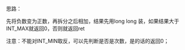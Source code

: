 思路：

先将负数变为正数，再拆分之后相加，结果先用long long 装，如果结果大于INT_MAX就返回0，否则就返回ret

注意：不能对INT_MIN取反，可以先判断是否是次数，是的话的返回0；